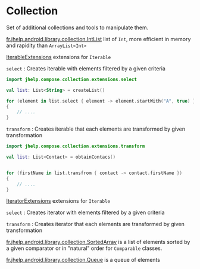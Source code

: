 # Collection

Set of additional collections and tools to manipulate them.

[fr.jhelp.android.library.collection.IntList](../src/main/java/fr/jhelp/android/library/collection/IntList.kt)
list of `Int`, more efficient in memory and rapidity than `ArrayList<Int>`

[IterableExtensions](../src/main/java/fr/jhelp/android/library/collection/extensions/IterableExtensions.kt)
extensions for `Iterable`

`select` : Creates iterable with elements filtered by a given criteria

```kotlin
import jhelp.compose.collection.extensions.select

val list: List<String> = createList()

for (element in list.select { element -> element.startWith("A", true) })
{
    // ....
}
```

`transform` :  Creates iterable that each elements are transformed by given transformation

```kotlin
import jhelp.compose.collection.extensions.transform

val list: List<Contact> = obtainContacs()


for (firstName in list.transfrom { contact -> contact.firstName })
{
    // ....    
}
```

[IteratorExtensions](../src/main/java/fr/jhelp/android/library/collection/extensions/IteratorExtensions.kt)
extensions for `Iterable`

`select` : Creates iterator with elements filtered by a given criteria

`transform` :  Creates iterator that each elements are transformed by given transformation

[fr.jhelp.android.library.collection.SortedArray](../src/main/java/fr/jhelp/android/library/collection/SortedArray.kt)
is a list of elements sorted by a given comparator or in "natural" order for `Comparable` classes.

[fr.jhelp.android.library.collection.Queue](../src/main/java/fr/jhelp/android/library/collection/Queue.kt)
is a queue of elements
